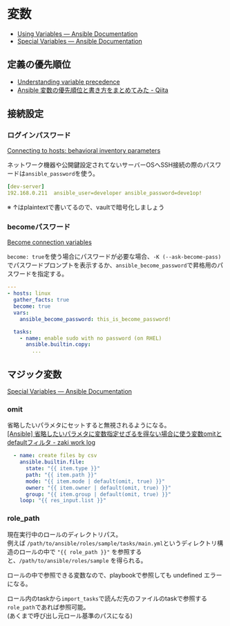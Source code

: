 # 変数

- [Using Variables — Ansible Documentation](https://docs.ansible.com/ansible/latest/user_guide/playbooks_variables.html)
- [Special Variables — Ansible Documentation](https://docs.ansible.com/ansible/latest/reference_appendices/special_variables.html)

## 定義の優先順位

- [Understanding variable precedence](https://docs.ansible.com/ansible/latest/user_guide/playbooks_variables.html#understanding-variable-precedence)
- [Ansible 変数の優先順位と書き方をまとめてみた - Qiita](https://qiita.com/answer_d/items/b8a87aff8762527fb319)

## 接続設定

### ログインパスワード

[Connecting to hosts: behavioral inventory parameters](https://docs.ansible.com/ansible/latest/user_guide/intro_inventory.html#connecting-to-hosts-behavioral-inventory-parameters)

ネットワーク機器や公開鍵設定されてないサーバーOSへSSH接続の際のパスワードは`ansible_password`を使う。

```yaml
[dev-server]
192.168.0.211  ansible_user=developer ansible_password=deve1op!
```

※ ↑はplaintextで書いてるので、vaultで暗号化しましょう

### becomeパスワード

[Become connection variables](https://docs.ansible.com/ansible/latest/user_guide/become.html#become-connection-variables)

`become: true`を使う場合にパスワードが必要な場合、`-K (--ask-become-pass)`でパスワードプロンプトを表示するか、`ansible_become_password`で昇格用のパスワードを指定する。

```yaml
---
- hosts: linux
  gather_facts: true
  become: true
  vars:
    ansible_become_password: this_is_become_password!

  tasks:
    - name: enable sudo with no password (on RHEL)
      ansible.builtin.copy:
        ...
```

## マジック変数

[Special Variables — Ansible Documentation](https://docs.ansible.com/ansible/latest/reference_appendices/special_variables.html)

### omit

省略したいパラメタにセットすると無視されるようになる。  
[[Ansible] 省略したいパラメタに変数指定せざるを得ない場合に使う変数omitとdefaultフィルタ - zaki work log](https://zaki-hmkc.hatenablog.com/entry/2021/06/02/090251)

```yaml
  - name: create files by csv
    ansible.builtin.file:
      state: "{{ item.type }}"
      path: "{{ item.path }}"
      mode: "{{ item.mode | default(omit, true) }}"
      owner: "{{ item.owner | default(omit, true) }}"
      group: "{{ item.group | default(omit, true) }}"
    loop: "{{ res_input.list }}"
```

### role_path

現在実行中のロールのディレクトリパス。  
例えば `/path/to/ansible/roles/sample/tasks/main.yml`というディレクトリ構造のロールの中で `"{{ role_path }}"` を参照すると、`/path/to/ansible/roles/sample` を得られる。

ロールの中で参照できる変数なので、playbookで参照しても undefined エラーになる。

ロール内のtaskから`import_tasks`で読んだ先のファイルのtaskで参照する`role_path`であれば参照可能。  
(あくまで呼び出し元ロール基準のパスになる)
